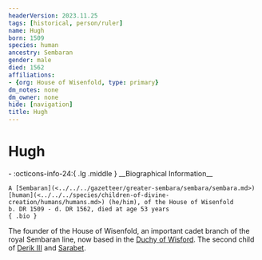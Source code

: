 ```yaml
---
headerVersion: 2023.11.25
tags: [historical, person/ruler]
name: Hugh
born: 1509
species: human
ancestry: Sembaran
gender: male
died: 1562
affiliations:
- {org: House of Wisenfold, type: primary}
dm_notes: none
dm_owner: none
hide: [navigation]
title: Hugh
---
```

# Hugh
<div class="grid cards ext-narrow-margin ext-one-column" markdown>
- :octicons-info-24:{ .lg .middle } __Biographical Information__

    A [Sembaran](<../../../gazetteer/greater-sembara/sembara/sembara.md>) [human](<../../../species/children-of-divine-creation/humans/humans.md>) (he/him), of the House of Wisenfold  
    b. DR 1509 - d. DR 1562, died at age 53 years  
    { .bio }

</div>


The founder of the House of Wisenfold, an important cadet branch of the royal Sembaran line, now based in the [Duchy of Wisford](<../../../gazetteer/greater-sembara/sembara/heartlands/duchy-of-wisford.md>). The second child of [Derik III](<./derik-iii.md>) and [Sarabet](<./sarabet.md>).

